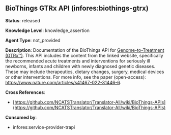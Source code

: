 [//]: # (DO NOT MANUALLY EDIT THIS FILE. IT IS GENERATED FROM A TEMPLATE.)

## BioThings GTRx API (infores:biothings-gtrx)

**Status**: released
  
**Knowledge Level**: knowledge_assertion
  
**Agent Type**: not_provided

**Description**: Documentation of the BioThings API for [Genome-to-Treatment (GTRx™)](https://gtrx.rbsapp.net/about.html).  This API includes the content from the linked website, specifically the recommended acute treatments and  interventions for seriously ill newborns, infants and children with newly diagnosed genetic diseases.  These may include therapeutics, dietary changes, surgery, medical devices or other interventions.  For more info, see the paper (open-access): https://www.nature.com/articles/s41467-022-31446-6.

**Cross References**:

- [https://github.com/NCATSTranslator/Translator-All/wiki/BioThings-APIs](https://github.com/NCATSTranslator/Translator-All/wiki/BioThings-APIs)


**Consumed by**:

- infores:service-provider-trapi